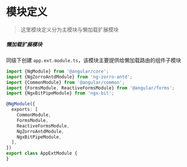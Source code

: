 # 模块定义

> 这里模块定义分为主模块与懒加载扩展模块

##### 懒加载扩展模块

同级下创建 `app.ext.module.ts`，该模块主要提供给懒加载路由的组件子模块

```typescript
import {NgModule} from '@angular/core';
import {NgZorroAntdModule} from 'ng-zorro-antd';
import {CommonModule} from '@angular/common';
import {FormsModule, ReactiveFormsModule} from '@angular/forms';
import {NgxBitPipeModule} from 'ngx-bit';

@NgModule({
  exports: [
    CommonModule,
    FormsModule,
    ReactiveFormsModule,
    NgZorroAntdModule,
    NgxBitPipeModule,
  ],
})
export class AppExtModule {
}
```